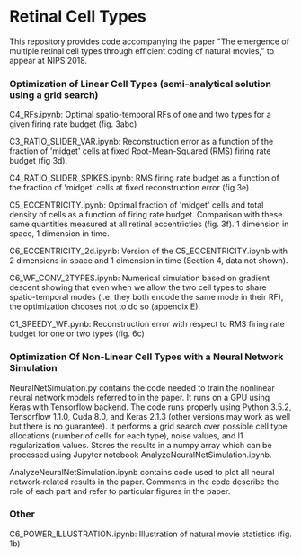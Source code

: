 # Retinal Cell Types

This repository provides code accompanying the paper "The emergence of multiple retinal cell types through
efficient coding of natural movies," to appear at NIPS 2018.

### Optimization of Linear Cell Types (semi-analytical solution using a grid search)

C4_RFs.ipynb: Optimal spatio-temporal RFs of one and two types for a given firing rate budget (fig. 3abc)

C3_RATIO_SLIDER_VAR.ipynb: Reconstruction error as a function of the fraction of 'midget' cells at fixed Root-Mean-Squared (RMS) firing rate budget (fig 3d).

C4_RATIO_SLIDER_SPIKES.ipynb: RMS firing rate budget as a function of the fraction of 'midget' cells at fixed reconstruction error (fig 3e).

C5_ECCENTRICITY.ipynb: Optimal fraction of 'midget' cells and total density of cells as a function of firing rate budget. Comparison with these same quantities measured at all retinal eccentricties (fig. 3f). 1 dimension in space, 1 dimension in time.

C6_ECCENTRICITY_2d.ipynb: Version of the C5_ECCENTRICITY.ipynb with 2 dimensions in space and 1 dimension in time (Section 4, data not shown).

C6_WF_CONV_2TYPES.ipynb: Numerical simulation based on gradient descent showing that even when we allow the two cell types to share spatio-temporal modes (i.e. they both encode the same mode in their RF), the optimization chooses not to do so (appendix E).

C1_SPEEDY_WF.pynb: Reconstruction error with respect to RMS firing rate budget for one or two types (fig. 6c)


### Optimization Of Non-Linear Cell Types with a Neural Network Simulation

NeuralNetSimulation.py contains the code needed to train the nonlinear neural network models referred to in the paper.   It runs on a GPU using Keras with Tensorflow backend.  The code runs properly using Python 3.5.2, Tensorflow 1.1.0, Cuda 8.0, and Keras 2.1.3 (other versions may work as well but there is no guarantee). It performs a grid search over possible cell type allocations (number of cells for each type), noise values, and l1 regularization values.  Stores the results in a numpy array which can be processed using Jupyter notebook AnalyzeNeuralNetSimulation.ipynb.

AnalyzeNeuralNetSimulation.ipynb contains code used to plot all neural network-related results in the paper.  Comments in the code describe the role of each part and refer to particular figures in the paper.

### Other

C6_POWER_ILLUSTRATION.ipynb: Illustration of natural movie statistics (fig. 1b)

